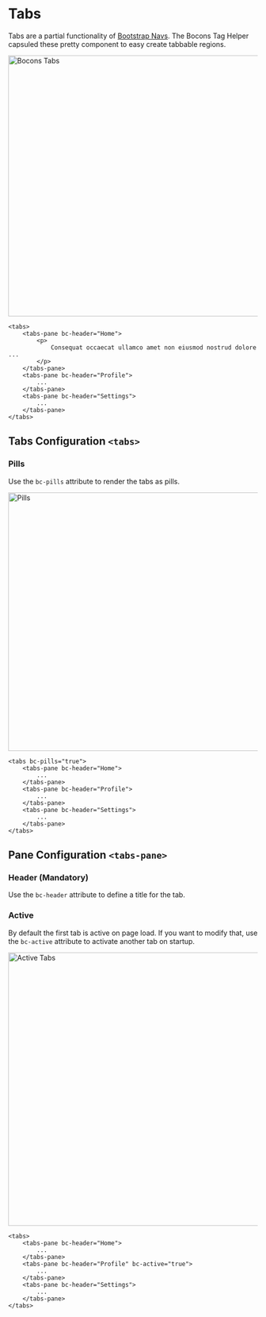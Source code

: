 # Tabs

Tabs are a partial functionality of [Bootstrap Navs](https://getbootstrap.com/docs/4.0/components/navs/). The Bocons Tag Helper capsuled these pretty component to easy create tabbable regions.

<img class="img-shadow img-responsive center-block" src="https://raw.githubusercontent.com/brecons/bootstrap-tag-helper/master/docs/images/tabs_01.PNG" width="526" alt="Bocons Tabs">

```markup
<tabs>
    <tabs-pane bc-header="Home">
        <p>
            Consequat occaecat ullamco amet non eiusmod nostrud dolore ...
        </p>
    </tabs-pane>
    <tabs-pane bc-header="Profile">
        ...
    </tabs-pane>
    <tabs-pane bc-header="Settings">
        ...
    </tabs-pane>
</tabs>
```

## Tabs Configuration `<tabs>`

### Pills

Use the `bc-pills` attribute to render the tabs as pills.

<img class="img-shadow img-responsive center-block" src="https://raw.githubusercontent.com/brecons/bootstrap-tag-helper/master/docs/images/tabs_02.PNG" width="521" alt="Pills">

```markup
<tabs bc-pills="true">
    <tabs-pane bc-header="Home">
        ...
    </tabs-pane>
    <tabs-pane bc-header="Profile">
        ...
    </tabs-pane>
    <tabs-pane bc-header="Settings">
        ...
    </tabs-pane>
</tabs>
```

## Pane Configuration `<tabs-pane>`

### Header (Mandatory)

Use the `bc-header` attribute to define a title for the tab.

### Active

By default the first tab is active on page load. If you want to modify that, use the `bc-active` attribute to activate another tab on startup.

<img class="img-shadow img-responsive center-block" src="https://raw.githubusercontent.com/brecons/bootstrap-tag-helper/master/docs/images/tabs_03.PNG" width="551" alt="Active Tabs">

```markup
<tabs>
    <tabs-pane bc-header="Home">
        ...
    </tabs-pane>
    <tabs-pane bc-header="Profile" bc-active="true">
        ...
    </tabs-pane>
    <tabs-pane bc-header="Settings">
        ...
    </tabs-pane>
</tabs>
```